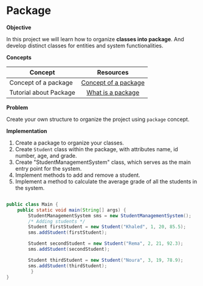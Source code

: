 # Package 


**Objective**

In this project we will learn how to organize **classes into package**. And develop distinct classes for entities and system functionalities.

**Concepts**

| Concept   |      Resources      |
|----------|:-------------:|
|Concept of a package |  [Concept of a package ](https://github.com/nourabyte/high-level-language/blob/main/resources/what-is-a-package.md) |
|Tutorial about Package      |    [What is a package](https://www.youtube.com/watch?v=Bua6LQO2vQ8)  |


**Problem**

Create your own structure to organize the project using `package` concept.


**Implementation**

1. Create a package to organize your classes.
2. Create `Student` class within the package, with attributes name, id number, age, and grade.
3. Create "StudentManagementSystem" class, which serves as the main entry point for the system.
4. Implement methods to add and remove a student.
6. Implement a method to calculate the average grade of all the students in the system.


```Java

public class Main {
    public static void main(String[] args) {
        StudentManagementSystem sms = new StudentManagementSystem();
        /* Adding students */
        Student firstStudent = new Student("Khaled", 1, 20, 85.5);
        sms.addStudent(firstStudent);

        Student secondStudent = new Student("Rema", 2, 21, 92.3);
        sms.addStudent(secondStudent);

        Student thirdStudent = new Student("Noura", 3, 19, 78.9);
        sms.addStudent(thirdStudent);
         }
}
```

